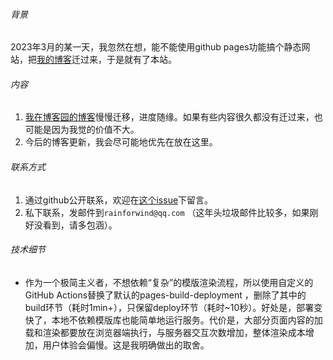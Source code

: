 ###### 背景

2023年3月的某一天，我忽然在想，能不能使用github pages功能搞个静态网站，把[我的博客](https://www.cnblogs.com/rainforwind)迁过来，于是就有了本站。

###### 内容

1. [我在博客园的博客](https://www.cnblogs.com/rainforwind)慢慢迁移，进度随缘。如果有些内容很久都没有迁过来，也可能是因为我觉的价值不大。
2. 今后的博客更新，我会尽可能地优先在放在这里。

###### 联系方式

1. 通过github公开联系，欢迎在[这个issue](https://github.com/rainforwind/rainforwind.github.io/issues/1)下留言。
2. 私下联系，发邮件到`rainforwind@qq.com` （这年头垃圾邮件比较多，如果刚好没看到，请多包涵）。

###### 技术细节

- 作为一个极简主义者，不想依赖“复杂”的模版渲染流程，所以使用自定义的GitHub Actions替换了默认的pages-build-deployment ，删除了其中的build环节（耗时1min+），只保留deploy环节（耗时~10秒）。好处是，部署变快了，本地不依赖模版库也能简单地运行服务。代价是，大部分页面内容的加载和渲染都要放在浏览器端执行，与服务器交互次数增加，整体渲染成本增加，用户体验会偏慢。这是我明确做出的取舍。

